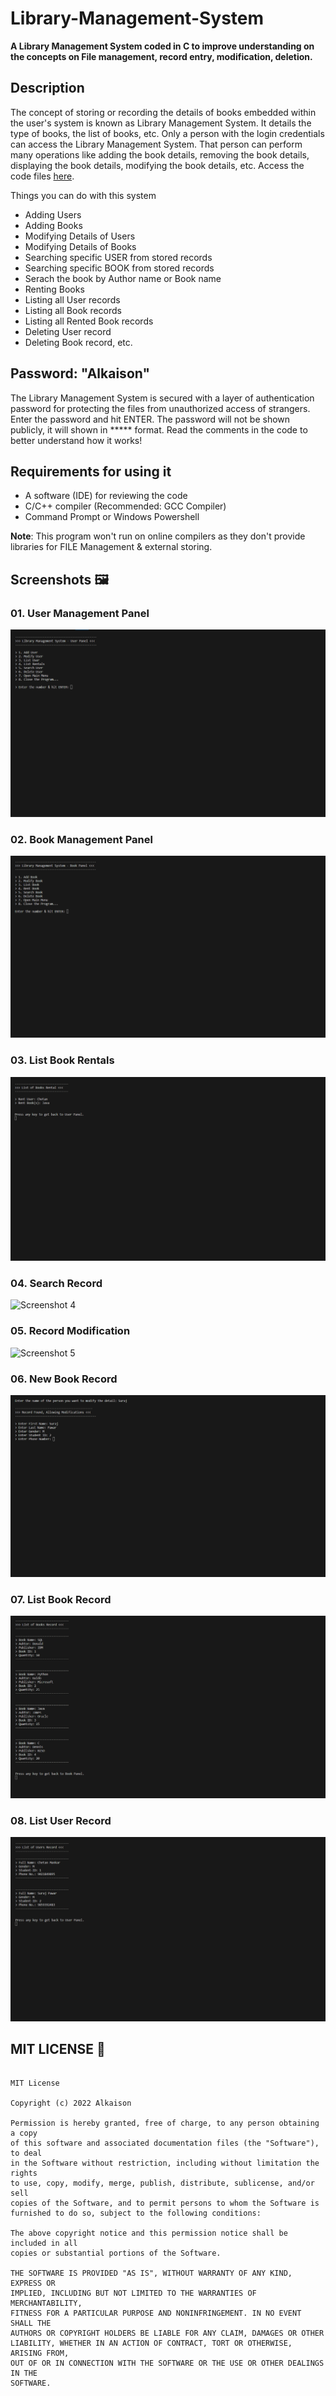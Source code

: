 # Library-Management-System

**A Library Management System coded in C to improve understanding on the concepts on File management, record entry, modification, deletion.**

## Description

The concept of storing or recording the details of books embedded within the user's system is known as Library Management System. It details the type of books, the list of books, etc. Only a person with the login credentials can access the Library Management System. That person can perform many operations like adding the book details, removing the book details, displaying the book details, modifying the book details, etc. Access the code files [here](Project-File/Library-Management-System.c "Library Management System").

Things you can do with this system

- Adding Users
- Adding Books
- Modifying Details  of Users
- Modifying Details of Books
- Searching specific USER from stored records
- Searching specific BOOK from stored records
- Serach the book by Author name or Book name
- Renting Books
- Listing all User records
- Listing all Book records
- Listing all Rented Book records
- Deleting User record
- Deleting Book record, etc.

## Password: "Alkaison"

The Library Management System is secured with a layer of authentication password for protecting the files from unauthorized access of strangers. Enter the password and hit ENTER. The password will not be shown publicly, it will shown in ***** format. Read the comments in the code to better understand how it works!

## Requirements for using it

- A software (IDE) for reviewing the code
- C/C++ compiler (Recommended: GCC Compiler)
- Command Prompt or Windows Powershell

**Note**: This program won't run on online compilers as they don't provide libraries for FILE Management & external storing.

## Screenshots 🖼️

### 01. User Management Panel

![Screenshot 1](Project-Images/user_management_panel.png)

### 02. Book Management Panel

![Screenshot 2](Project-Images/book_management_panel.png)

### 03. List Book Rentals

![Screenshot 3](Project-Images/list_book_rentals.png)

### 04. Search Record

![Screenshot 4](Project-Images/list_book_records.png)

### 05. Record Modification

![Screenshot 5](Project-Images/search_book.png)

### 06. New Book Record

![Screenshot 6](Project-Images/record_modification.png)

### 07. List Book Record

![Screenshot 7](Project-Images/list_book_record.png)

### 08. List User Record

![Screenshot 8](Project-Images/list_user_record.png)

## MIT LICENSE 📔

```LICENSE

MIT License

Copyright (c) 2022 Alkaison

Permission is hereby granted, free of charge, to any person obtaining a copy
of this software and associated documentation files (the "Software"), to deal
in the Software without restriction, including without limitation the rights
to use, copy, modify, merge, publish, distribute, sublicense, and/or sell
copies of the Software, and to permit persons to whom the Software is
furnished to do so, subject to the following conditions:

The above copyright notice and this permission notice shall be included in all
copies or substantial portions of the Software.

THE SOFTWARE IS PROVIDED "AS IS", WITHOUT WARRANTY OF ANY KIND, EXPRESS OR
IMPLIED, INCLUDING BUT NOT LIMITED TO THE WARRANTIES OF MERCHANTABILITY,
FITNESS FOR A PARTICULAR PURPOSE AND NONINFRINGEMENT. IN NO EVENT SHALL THE
AUTHORS OR COPYRIGHT HOLDERS BE LIABLE FOR ANY CLAIM, DAMAGES OR OTHER
LIABILITY, WHETHER IN AN ACTION OF CONTRACT, TORT OR OTHERWISE, ARISING FROM,
OUT OF OR IN CONNECTION WITH THE SOFTWARE OR THE USE OR OTHER DEALINGS IN THE
SOFTWARE.
```
